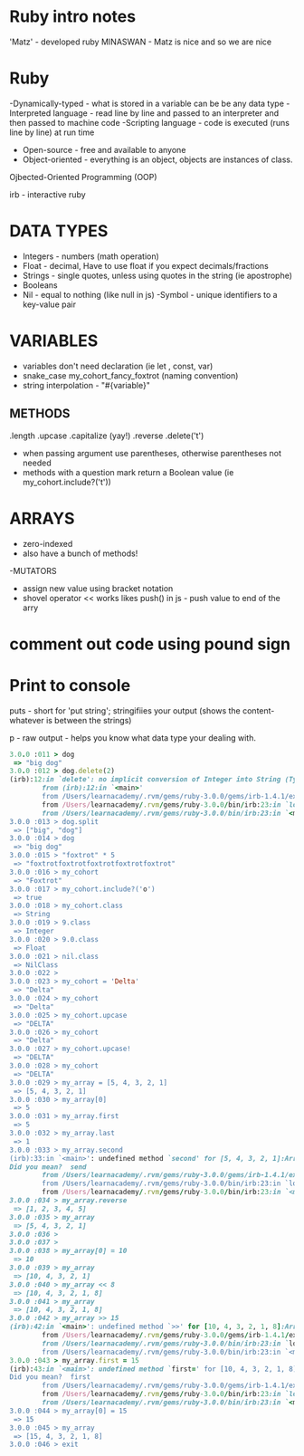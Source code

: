 # Ruby intro notes 

'Matz' - developed ruby
MINASWAN - Matz is nice and so we are nice

# Ruby
-Dynamically-typed - what is stored in a variable can be be any data type
-Interpreted language - read line by line and passed to an interpreter and then passed to machine code
-Scripting language - code is executed (runs line by line) at run time
- Open-source - free and available to anyone
- Object-oriented - everything is an object, objects are instances of class.

Ojbected-Oriented Programming (OOP) 

irb - interactive ruby

# DATA TYPES
- Integers - numbers (math operation)
- Float - decimal, Have to use float if you expect decimals/fractions
- Strings - single quotes, unless using quotes in the string (ie apostrophe)
- Booleans
- Nil - equal to nothing (like null in js)
-Symbol - unique identifiers to a key-value pair


# VARIABLES
- variables don't need declaration (ie let , const, var)
- snake_case   my_cohort_fancy_foxtrot (naming convention)
- string interpolation - "#{variable}"

## METHODS
 .length
 .upcase
 .capitalize (yay!)
 .reverse
 .delete('t')

 - when passing argument use parentheses, otherwise parentheses not needed
 - methods with a question mark return a Boolean value (ie my_cohort.include?('t'))

 # ARRAYS
 - zero-indexed
 - also have a bunch of methods!

 -MUTATORS
  - assign new value using bracket notation
  - shovel operator <<  works likes push() in js  - push value to end of the arry

  # comment out code using pound sign

# Print to console
puts - short for 'put string'; stringifiies your output (shows the content- whatever is between the strings)

p - raw output - helps you know what data type your dealing with.

```ruby
3.0.0 :011 > dog
 => "big dog" 
3.0.0 :012 > dog.delete(2)
(irb):12:in `delete': no implicit conversion of Integer into String (TypeError)
        from (irb):12:in `<main>'                                    
        from /Users/learnacademy/.rvm/gems/ruby-3.0.0/gems/irb-1.4.1/exe/irb:11:in `<top (required)>'                                                               
        from /Users/learnacademy/.rvm/gems/ruby-3.0.0/bin/irb:23:in `load'
        from /Users/learnacademy/.rvm/gems/ruby-3.0.0/bin/irb:23:in `<main>'
3.0.0 :013 > dog.split
 => ["big", "dog"] 
3.0.0 :014 > dog
 => "big dog" 
3.0.0 :015 > "foxtrot" * 5
 => "foxtrotfoxtrotfoxtrotfoxtrotfoxtrot" 
3.0.0 :016 > my_cohort
 => "Foxtrot" 
3.0.0 :017 > my_cohort.include?('o')
 => true 
3.0.0 :018 > my_cohort.class
 => String 
3.0.0 :019 > 9.class
 => Integer 
3.0.0 :020 > 9.0.class
 => Float 
3.0.0 :021 > nil.class
 => NilClass 
3.0.0 :022 > 
3.0.0 :023 > my_cohort = 'Delta'
 => "Delta" 
3.0.0 :024 > my_cohort
 => "Delta" 
3.0.0 :025 > my_cohort.upcase
 => "DELTA" 
3.0.0 :026 > my_cohort
 => "Delta" 
3.0.0 :027 > my_cohort.upcase! 
 => "DELTA" 
3.0.0 :028 > my_cohort
 => "DELTA" 
3.0.0 :029 > my_array = [5, 4, 3, 2, 1]
 => [5, 4, 3, 2, 1] 
3.0.0 :030 > my_array[0]
 => 5 
3.0.0 :031 > my_array.first
 => 5 
3.0.0 :032 > my_array.last
 => 1 
3.0.0 :033 > my_array.second
(irb):33:in `<main>': undefined method `second' for [5, 4, 3, 2, 1]:Array (NoMethodError)                                                           
Did you mean?  send                                                      
        from /Users/learnacademy/.rvm/gems/ruby-3.0.0/gems/irb-1.4.1/exe/irb:11:in `<top (required)>'                                               
        from /Users/learnacademy/.rvm/gems/ruby-3.0.0/bin/irb:23:in `load'
        from /Users/learnacademy/.rvm/gems/ruby-3.0.0/bin/irb:23:in `<main>'                                                                        
3.0.0 :034 > my_array.reverse
 => [1, 2, 3, 4, 5] 
3.0.0 :035 > my_array
 => [5, 4, 3, 2, 1] 
3.0.0 :036 > 
3.0.0 :037 > 
3.0.0 :038 > my_array[0] = 10
 => 10 
3.0.0 :039 > my_array
 => [10, 4, 3, 2, 1] 
3.0.0 :040 > my_array << 8
 => [10, 4, 3, 2, 1, 8] 
3.0.0 :041 > my_array
 => [10, 4, 3, 2, 1, 8] 
3.0.0 :042 > my_array >> 15
(irb):42:in `<main>': undefined method `>>' for [10, 4, 3, 2, 1, 8]:Array (NoMethodError)             
        from /Users/learnacademy/.rvm/gems/ruby-3.0.0/gems/irb-1.4.1/exe/irb:11:in `<top (required)>' 
        from /Users/learnacademy/.rvm/gems/ruby-3.0.0/bin/irb:23:in `load'
        from /Users/learnacademy/.rvm/gems/ruby-3.0.0/bin/irb:23:in `<main>'                          
3.0.0 :043 > my_array.first = 15
(irb):43:in `<main>': undefined method `first=' for [10, 4, 3, 2, 1, 8]:Array (NoMethodError)                                    
Did you mean?  first                                  
        from /Users/learnacademy/.rvm/gems/ruby-3.0.0/gems/irb-1.4.1/exe/irb:11:in `<top (required)>'                            
        from /Users/learnacademy/.rvm/gems/ruby-3.0.0/bin/irb:23:in `load'
        from /Users/learnacademy/.rvm/gems/ruby-3.0.0/bin/irb:23:in `<main>'                                                     
3.0.0 :044 > my_array[0] = 15
 => 15 
3.0.0 :045 > my_array
 => [15, 4, 3, 2, 1, 8] 
3.0.0 :046 > exit
```
